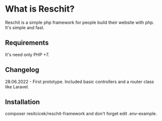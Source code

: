 # What is Reschit?
Reschit is a simple php framework for people build their website with php. It's simple and fast.

## Requirements
It's need only PHP +7. 

## Changelog
28.06.2022 - First prototype. Included basic controllers and a router class like Laravel.

## Installation

composer resitcicek/reschit-framework and don't forget edit .env-example.



